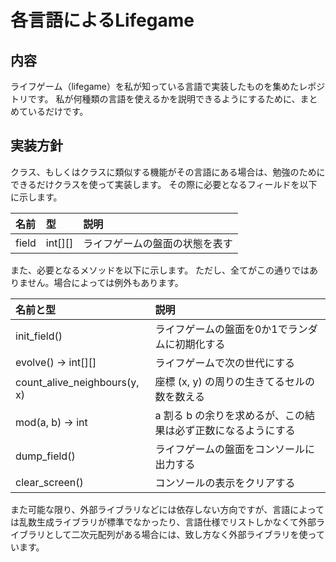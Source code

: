 各言語によるLifegame
===================

内容
--------
ライフゲーム（lifegame）を私が知っている言語で実装したものを集めたレポジトリです。
私が何種類の言語を使えるかを説明できるようにするために、まとめているだけです。

実装方針
--------
クラス、もしくはクラスに類似する機能がその言語にある場合は、勉強のためにできるだけクラスを使って実装します。
その際に必要となるフィールドを以下に示します。

| 名前 | 型 | 説明 |
| :-------- | :------ | :------------- |
| field     | int[][] | ライフゲームの盤面の状態を表す |

また、必要となるメソッドを以下に示します。
ただし、全てがこの通りではありません。場合によっては例外もあります。


| 名前と型 | 説明 |
| :-------------- | :------------- |
| init_field()        | ライフゲームの盤面を0か1でランダムに初期化する
| evolve() -> int[][] | ライフゲームで次の世代にする
| count_alive_neighbours(y, x) | 座標 (x, y) の周りの生きてるセルの数を数える
| mod(a, b) -> int    | a 割る b の余りを求めるが、この結果は必ず正数になるようにする
| dump_field()        | ライフゲームの盤面をコンソールに出力する
| clear_screen()      | コンソールの表示をクリアする

また可能な限り、外部ライブラリなどには依存しない方向ですが、言語によっては乱数生成ライブラリが標準でなかったり、言語仕様でリストしかなくて外部ライブラリとして二次元配列がある場合には、致し方なく外部ライブラリを使っています。
